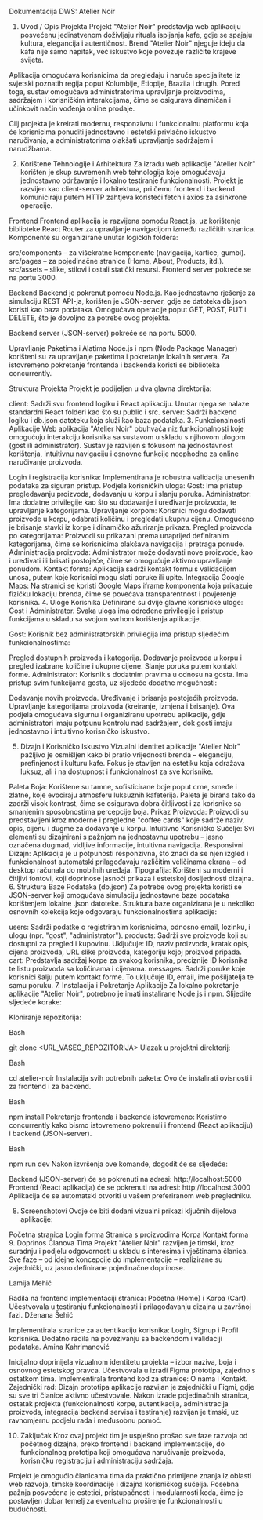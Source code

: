 Dokumentacija DWS: Atelier Noir
1. Uvod / Opis Projekta
Projekt "Atelier Noir" predstavlja web aplikaciju posvećenu jedinstvenom doživljaju rituala ispijanja kafe, gdje se spajaju kultura, elegancija i autentičnost. Brend "Atelier Noir" njeguje ideju da kafa nije samo napitak, već iskustvo koje povezuje različite krajeve svijeta.

Aplikacija omogućava korisnicima da pregledaju i naruče specijalitete iz svjetski poznatih regija poput Kolumbije, Etiopije, Brazila i drugih. Pored toga, sustav omogućava administratorima upravljanje proizvodima, sadržajem i korisničkim interakcijama, čime se osigurava dinamičan i učinkovit način vođenja online prodaje.

Cilj projekta je kreirati modernu, responzivnu i funkcionalnu platformu koja će korisnicima ponuditi jednostavno i estetski privlačno iskustvo naručivanja, a administratorima olakšati upravljanje sadržajem i narudžbama.

2. Korištene Tehnologije i Arhitektura
Za izradu web aplikacije "Atelier Noir" korišten je skup suvremenih web tehnologija koje omogućavaju jednostavno održavanje i lokalno testiranje funkcionalnosti. Projekt je razvijen kao client-server arhitektura, pri čemu frontend i backend komuniciraju putem HTTP zahtjeva koristeći fetch i axios za asinkrone operacije.

Frontend
Frontend aplikacija je razvijena pomoću React.js, uz korištenje biblioteke React Router za upravljanje navigacijom između različitih stranica. Komponente su organizirane unutar logičkih foldera:

src/components – za višekratne komponente (navigacija, kartice, gumbi).
src/pages – za pojedinačne stranice (Home, About, Products, itd.).
src/assets – slike, stilovi i ostali statički resursi.
Frontend server pokreće se na portu 3000.

Backend
Backend je pokrenut pomoću Node.js. Kao jednostavno rješenje za simulaciju REST API-ja, korišten je JSON-server, gdje se datoteka db.json koristi kao baza podataka. Omogućava operacije poput GET, POST, PUT i DELETE, što je dovoljno za potrebe ovog projekta.

Backend server (JSON-server) pokreće se na portu 5000.

Upravljanje Paketima i Alatima
Node.js i npm (Node Package Manager) korišteni su za upravljanje paketima i pokretanje lokalnih servera. Za istovremeno pokretanje frontenda i backenda koristi se biblioteka concurrently.

Struktura Projekta
Projekt je podijeljen u dva glavna direktorija:

client: Sadrži svu frontend logiku i React aplikaciju. Unutar njega se nalaze standardni React folderi kao što su public i src.
server: Sadrži backend logiku i db.json datoteku koja služi kao baza podataka.
3. Funkcionalnosti Aplikacije
Web aplikacija "Atelier Noir" obuhvaća niz funkcionalnosti koje omogućuju interakciju korisnika sa sustavom u skladu s njihovom ulogom (gost ili administrator). Sustav je razvijen s fokusom na jednostavnost korištenja, intuitivnu navigaciju i osnovne funkcije neophodne za online naručivanje proizvoda.

Login i registracija korisnika: Implementirana je robustna validacija unesenih podataka za siguran pristup.
Podjela korisničkih uloga:
Gost: Ima pristup pregledavanju proizvoda, dodavanju u korpu i slanju poruka.
Administrator: Ima dodatne privilegije kao što su dodavanje i uređivanje proizvoda, te upravljanje kategorijama.
Upravljanje korpom: Korisnici mogu dodavati proizvode u korpu, odabrati količinu i pregledati ukupnu cijenu. Omogućeno je brisanje stavki iz korpe i dinamičko ažuriranje prikaza.
Pregled proizvoda po kategorijama: Proizvodi su prikazani prema unaprijed definiranim kategorijama, čime se korisnicima olakšava navigacija i pretraga ponude.
Administracija proizvoda: Administrator može dodavati nove proizvode, kao i uređivati ili brisati postojeće, čime se omogućuje aktivno upravljanje ponudom.
Kontakt forma: Aplikacija sadrži kontakt formu s validacijom unosa, putem koje korisnici mogu slati poruke ili upite.
Integracija Google Maps: Na stranici se koristi Google Maps iframe komponenta koja prikazuje fizičku lokaciju brenda, čime se povećava transparentnost i povjerenje korisnika.
4. Uloge Korisnika
Definirane su dvije glavne korisničke uloge: Gost i Administrator. Svaka uloga ima određene privilegije i pristup funkcijama u skladu sa svojom svrhom korištenja aplikacije.

Gost: Korisnik bez administratorskih privilegija ima pristup sljedećim funkcionalnostima:

Pregled dostupnih proizvoda i kategorija.
Dodavanje proizvoda u korpu i pregled izabrane količine i ukupne cijene.
Slanje poruka putem kontakt forme.
Administrator: Korisnik s dodatnim pravima u odnosu na gosta. Ima pristup svim funkcijama gosta, uz sljedeće dodatne mogućnosti:

Dodavanje novih proizvoda.
Uređivanje i brisanje postojećih proizvoda.
Upravljanje kategorijama proizvoda (kreiranje, izmjena i brisanje).
Ova podjela omogućava sigurnu i organiziranu upotrebu aplikacije, gdje administratori imaju potpunu kontrolu nad sadržajem, dok gosti imaju jednostavno i intuitivno korisničko iskustvo.

5. Dizajn i Korisničko Iskustvo
Vizualni identitet aplikacije "Atelier Noir" pažljivo je osmišljen kako bi pratio vrijednosti brenda – eleganciju, prefinjenost i kulturu kafe. Fokus je stavljen na estetiku koja odražava luksuz, ali i na dostupnost i funkcionalnost za sve korisnike.

Paleta Boja: Korištene su tamne, sofisticirane boje poput crne, smeđe i zlatne, koje evociraju atmosferu luksuznih kafeterija. Paleta je birana tako da zadrži visok kontrast, čime se osigurava dobra čitljivost i za korisnike sa smanjenim sposobnostima percepcije boja.
Prikaz Proizvoda: Proizvodi su predstavljeni kroz moderne i pregledne "coffee cards" koje sadrže naziv, opis, cijenu i dugme za dodavanje u korpu.
Intuitivno Korisničko Sučelje: Svi elementi su dizajnirani s pažnjom na jednostavnu upotrebu – jasno označena dugmad, vidljive informacije, intuitivna navigacija.
Responsivni Dizajn: Aplikacija je u potpunosti responzivna, što znači da se njen izgled i funkcionalnost automatski prilagođavaju različitim veličinama ekrana – od desktop računala do mobilnih uređaja.
Tipografija: Korišteni su moderni i čitljivi fontovi, koji doprinose jasnoći prikaza i estetskoj dosljednosti dizajna.
6. Struktura Baze Podataka (db.json)
Za potrebe ovog projekta koristi se JSON-server koji omogućava simulaciju jednostavne baze podataka korištenjem lokalne .json datoteke. Struktura baze organizirana je u nekoliko osnovnih kolekcija koje odgovaraju funkcionalnostima aplikacije:

users: Sadrži podatke o registriranim korisnicima, odnosno email, lozinku, i ulogu (npr. "gost", "administrator").
products: Sadrži sve proizvode koji su dostupni za pregled i kupovinu. Uključuje: ID, naziv proizvoda, kratak opis, cijena proizvoda, URL slike proizvoda, kategoriju kojoj proizvod pripada.
cart: Predstavlja sadržaj korpe za svakog korisnika, preciznije ID korisnika te listu proizvoda sa količinama i cijenama.
messages: Sadrži poruke koje korisnici šalju putem kontakt forme. To uključuje ID, email, ime pošiljatelja te samu poruku.
7. Instalacija i Pokretanje Aplikacije
Za lokalno pokretanje aplikacije "Atelier Noir", potrebno je imati instalirane Node.js i npm. Slijedite sljedeće korake:

Kloniranje repozitorija:

Bash

git clone <URL_VASEG_REPOZITORIJA>
Ulazak u projektni direktorij:

Bash

cd atelier-noir
Instalacija svih potrebnih paketa:
Ovo će instalirati ovisnosti i za frontend i za backend.

Bash

npm install
Pokretanje frontenda i backenda istovremeno:
Koristimo concurrently kako bismo istovremeno pokrenuli i frontend (React aplikaciju) i backend (JSON-server).

Bash

npm run dev
Nakon izvršenja ove komande, dogodit će se sljedeće:

Backend (JSON-server) će se pokrenuti na adresi: http://localhost:5000
Frontend (React aplikacija) će se pokrenuti na adresi: http://localhost:3000
Aplikacija će se automatski otvoriti u vašem preferiranom web pregledniku.

8. Screenshotovi
Ovdje će biti dodani vizualni prikazi ključnih dijelova aplikacije:

Početna stranica
Login forma
Stranica s proizvodima
Korpa
Kontakt forma
9. Doprinos Članova Tima
Projekt "Atelier Noir" razvijen je timski, kroz suradnju i podjelu odgovornosti u skladu s interesima i vještinama članica. Sve faze – od idejne koncepcije do implementacije – realizirane su zajednički, uz jasno definirane pojedinačne doprinose.

Lamija Mehić

Radila na frontend implementaciji stranica: Početna (Home) i Korpa (Cart).
Učestvovala u testiranju funkcionalnosti i prilagođavanju dizajna u završnoj fazi.
Dženana Šehić

Implementirala stranice za autentikaciju korisnika: Login, Signup i Profil korisnika.
Dodatno radila na povezivanju sa backendom i validaciji podataka.
Amina Kahrimanović

Inicijalno doprinijela vizualnom identitetu projekta – izbor naziva, boja i osnovnog estetskog pravca.
Učestvovala u izradi Figma prototipa, zajedno s ostatkom tima.
Implementirala frontend kod za stranice: O nama i Kontakt.
Zajednički rad:
Dizajn prototipa aplikacije razvijan je zajednički u Figmi, gdje su sve tri članice aktivno učestvovale. Nakon izrade pojedinačnih stranica, ostatak projekta (funkcionalnosti korpe, autentikacija, administracija proizvoda, integracija backend servisa i testiranje) razvijan je timski, uz ravnomjernu podjelu rada i međusobnu pomoć.

10. Zaključak
Kroz ovaj projekt tim je uspješno prošao sve faze razvoja od početnog dizajna, preko frontend i backend implementacije, do funkcionalnog prototipa koji omogućava naručivanje proizvoda, korisničku registraciju i administraciju sadržaja.

Projekt je omogućio članicama tima da praktično primijene znanja iz oblasti web razvoja, timske koordinacije i dizajna korisničkog sučelja. Posebna pažnja posvećena je estetici, pristupačnosti i modularnosti koda, čime je postavljen dobar temelj za eventualno proširenje funkcionalnosti u budućnosti.